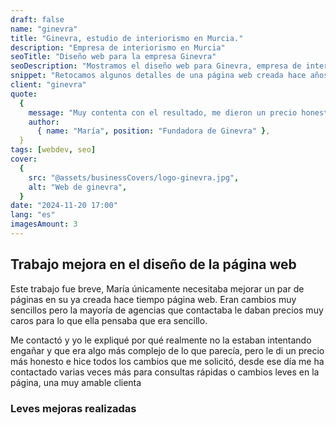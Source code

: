 ```yaml
---
draft: false
name: "ginevra"
title: "Ginevra, estudio de interiorismo en Murcia."
description: "Empresa de interiorismo en Murcia"
seoTitle: "Diseño web para la empresa Ginevra"
seoDescription: "Mostramos el diseño web para Ginevra, empresa de interiorismo en Murcia."
snippet: "Retocamos algunos detalles de una página web creada hace años por otra agencia, página web desfasada que se nos encargó renovar en ciertas páginas para hacerlas algo más elegantes."
client: "ginevra"
quote:
  {
    message: "Muy contenta con el resultado, me dieron un precio honesto por hacer unos cambios leves y ya les he contactado para varios pequeños cambios en la página",
    author:
      { name: "María", position: "Fundadora de Ginevra" },
  }
tags: [webdev, seo]
cover:
  {
    src: "@assets/businessCovers/logo-ginevra.jpg",
    alt: "Web de ginevra",
  }
date: "2024-11-20 17:00"
lang: "es"
imagesAmount: 3
---
```


## Trabajo mejora en el diseño de la página web

Este trabajo fue breve, María únicamente necesitaba mejorar un par de páginas en su ya creada hace tiempo página web. Eran cambios muy sencillos pero la mayoría de agencias que contactaba le daban precios muy caros para lo que ella pensaba que era sencillo.

Me contactó y yo le expliqué por qué realmente no la estaban intentando engañar y que era algo más complejo de lo que parecía, pero le di un precio más honesto e hice todos los cambios que me solicitó, desde ese día me ha contactado varias veces más para consultas rápidas o cambios leves en la página, una muy amable clienta

### Leves mejoras realizadas
